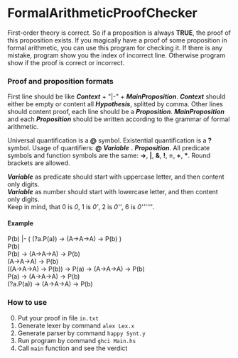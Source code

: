 # FormalArithmeticProofChecker

First-order theory is correct. So if a proposition is always **TRUE**, the proof of this proposition exists. If you magically have a proof of some proposition in formal arithmetic, you can use this program for checking it. If there is any mistake, program show you the index of incorrect line. Otherwise program show if the proof is correct or incorrect.

### Proof and proposition formats

First line should be like ***Context*** + "|-" + ***MainProposition***. ***Context*** should either be empty or content all ***Hypothesis***, splitted by comma.
Other lines should content proof, each line should be a ***Proposition***. ***MainProposition*** and each ***Proposition*** should be written according to the grammar of formal arithmetic. 

Universal quantification is a **@** symbol. Existential quantification is a **?** symbol. Usage of quantifiers: **@** ***Variable*** **.** ***Proposition***. All predicate symbols and function symbols are the same: **->**, **|**, **&**, **!**, **=**, **+**, **\***. Round brackets are allowed. 

***Variable*** as predicate should start with uppercase letter, and then content only digits.  
***Variable*** as number should start with lowercase letter, and then content only digits.  
Keep in mind, that 0 is *0*, 1 is *0'*, 2 is *0''*, 6 is *0''''''*.

#### Example

P(b) |- ( (?a.P(a)) -> (A->A->A) -> P(b) )  
P(b)  
P(b) -> (A->A->A) -> P(b)  
(A->A->A) -> P(b)  
((A->A->A) -> P(b)) -> P(a) -> (A->A->A) -> P(b)  
P(a) -> (A->A->A) -> P(b)  
(?a.P(a)) -> (A->A->A) -> P(b)  

### How to use

0. Put your proof in file `in.txt`
1. Generate lexer by command `alex Lex.x`
2. Generate parser by command `happy Synt.y`
3. Run program by command `ghci Main.hs`
4. Call `main` function and see the verdict